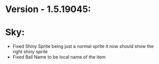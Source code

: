 # Version - 1.5.19045:
 # Sky:
   - Fixed Shiny Sprite being just a normal sprite it now should show the right shiny sprite
   - Fixed Ball Name to be local name of the item
   

 